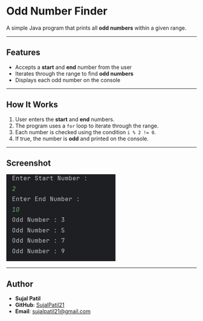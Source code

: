 # Odd Number Finder

A simple Java program that prints all **odd numbers** within a given range.

---

## Features
- Accepts a **start** and **end** number from the user  
- Iterates through the range to find **odd numbers**  
- Displays each odd number on the console  

---

## How It Works
1. User enters the **start** and **end** numbers.  
2. The program uses a `for` loop to iterate through the range.  
3. Each number is checked using the condition `i % 2 != 0`.  
4. If true, the number is **odd** and printed on the console.  

---

## Screenshot
![Program Output](Output.png)

---

## Author
- **Sujal Patil**  
- **GitHub**: [SujalPatil21](https://github.com/SujalPatil21)  
- **Email**: sujalpatil21@gmail.com  
